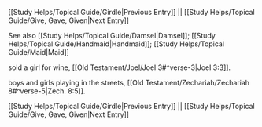 [[Study Helps/Topical Guide/Girdle|Previous Entry]]  ||  [[Study Helps/Topical Guide/Give, Gave, Given|Next Entry]]

 See also [[Study Helps/Topical Guide/Damsel|Damsel]]; [[Study Helps/Topical Guide/Handmaid|Handmaid]]; [[Study Helps/Topical Guide/Maid|Maid]]

 sold a girl for wine, [[Old Testament/Joel/Joel 3#^verse-3|Joel 3:3]].

 boys and girls playing in the streets, [[Old Testament/Zechariah/Zechariah 8#^verse-5|Zech. 8:5]].

[[Study Helps/Topical Guide/Girdle|Previous Entry]]  ||  [[Study Helps/Topical Guide/Give, Gave, Given|Next Entry]]